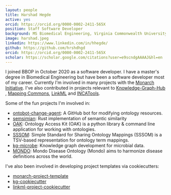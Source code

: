 ```yaml
---
layout: people
title: Harshad Hegde
active: yes
orcid: https://orcid.org/0000-0002-2411-565X
position: Staff Software Developer
background: MS Biomedical Engineering, Virginia Commonwealth University
image: harshad.jpeg
linkedin: https://www.linkedin.com/in/hhegde/
github: https://github.com/hrshdhgd
orcid: https://orcid.org/0000-0002-2411-565X
scholar: https://scholar.google.com/citations?user=e9scndgAAAAJ&hl=en
---
```


I joined BBOP in October 2020 as a software developer. I have a master's degree in Biomedical Engineering but have been a software developer most of my career. Currently I'm involved in many projects with the [Monarch Initiative](https://monarch-ui-new.monarchinitiative.org). I've also contributed in projects relevant to [Knowledge-Graph-Hub](https://github.com/Knowledge-Graph-Hub) , [Mapping Commons](https://github.com/mapping-commons), [LinkML](https://github.com/linkml) and [INCATools](https://github.com/INCATools).

Some of the fun projects I'm involved in:

 - [ontobot-change-agent](https://github.com/hrshdhgd/ontobot-change-agent): A GitHub bot for modifying ontology resources.
 - [semsimian](https://github.com/monarch-initiative/semsimian): Rust implementation of semantic similarity
 - [OAK](https://github.com/INCATools/ontology-access-kit): Ontology Access Kit (OAK) is a python library & command line application for working with ontologies.
 - [SSSOM](https://github.com/mapping-commons/sssom-py): Simple Standard for Sharing Ontology Mappings (SSSOM) is a TSV-based representation for ontology term mappings.
 - [kg-microbe](https://github.com/Knowledge-Graph-Hub/kg-microbe): Knowledge graph development for microbial data.
 - [MONDO](https://github.com/monarch-initiative/mondo): Mondo Disease Ontology (Mondo) aims to harmonize disease definitions across the world.

I've also been involved in developing project templates via cookiecutters:

 - [monarch-project-template](https://github.com/monarch-initiative/monarch-project-template)
 - [kg-cookiecutter](https://github.com/Knowledge-Graph-Hub/kg-cookiecutter)
 - [linkml-project-cookiecutter](https://github.com/linkml/linkml-project-cookiecutter)